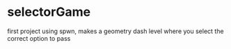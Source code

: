 # selectorGame
first project using spwn, makes a geometry dash level where you select the correct option to pass

